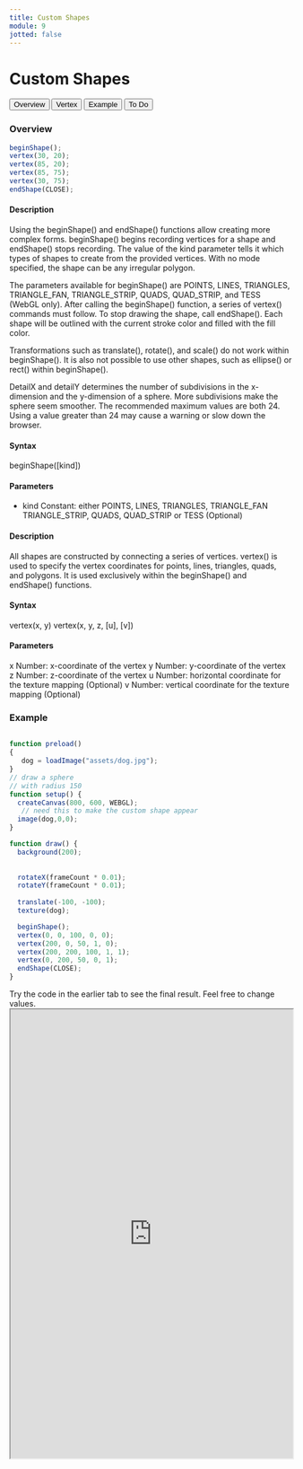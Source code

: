 ```yaml
---
title: Custom Shapes
module: 9
jotted: false
---
```


# Custom Shapes

<div class="tab">
  <button class="tablinks active" onclick="openTab(event, 'Overview')">Overview</button>
  <button class="tablinks" onclick="openTab(event, 'vertex')">Vertex</button>  
  <button class="tablinks" onclick="openTab(event, 'example')">Example</button>  
  <button class="tablinks" onclick="openTab(event, 'todo')">To Do</button>  
</div>

<div id="Overview" class="tabcontent" style="display:block"  >
<div class="tabhtml" markdown="1">

### Overview

```js
beginShape();
vertex(30, 20);
vertex(85, 20);
vertex(85, 75);
vertex(30, 75);
endShape(CLOSE);
```

#### Description

Using the beginShape() and endShape() functions allow creating more complex forms. beginShape() begins recording vertices for a shape and endShape() stops recording. The value of the kind parameter tells it which types of shapes to create from the provided vertices. With no mode specified, the shape can be any irregular polygon.

The parameters available for beginShape() are POINTS, LINES, TRIANGLES, TRIANGLE_FAN, TRIANGLE_STRIP, QUADS, QUAD_STRIP, and TESS (WebGL only). After calling the beginShape() function, a series of vertex() commands must follow. To stop drawing the shape, call endShape(). Each shape will be outlined with the current stroke color and filled with the fill color.

Transformations such as translate(), rotate(), and scale() do not work within beginShape(). It is also not possible to use other shapes, such as ellipse() or rect() within beginShape().

DetailX and detailY determines the number of subdivisions in the x-dimension and the y-dimension of a sphere. More subdivisions make the sphere seem smoother. The recommended maximum values are both 24. Using a value greater than 24 may cause a warning or slow down the browser.

#### Syntax

beginShape([kind])

#### Parameters

* kind Constant: either POINTS, LINES, TRIANGLES, TRIANGLE_FAN TRIANGLE_STRIP, QUADS, QUAD_STRIP or TESS (Optional)

</div>
</div>

<div id="vertex" class="tabcontent"  >
<div class="tabhtml" markdown="1">

#### Description

All shapes are constructed by connecting a series of vertices. vertex() is used to specify the vertex coordinates for points, lines, triangles, quads, and polygons. It is used exclusively within the beginShape() and endShape() functions.

#### Syntax

vertex(x, y)
vertex(x, y, z, [u], [v])

#### Parameters

x Number: x-coordinate of the vertex
y Number: y-coordinate of the vertex
z Number: z-coordinate of the vertex
u Number: horizontal coordinate for the texture mapping (Optional)
v Number: vertical coordinate for the texture mapping (Optional)

</div>
</div>

<div id="example" class="tabcontent"  >
<div class="tabhtml" markdown="1">

### Example

```js

function preload()
{
   dog = loadImage("assets/dog.jpg");
}
// draw a sphere
// with radius 150
function setup() {
  createCanvas(800, 600, WEBGL);
   // need this to make the custom shape appear
  image(dog,0,0);
}

function draw() {
  background(200);
 
  
  rotateX(frameCount * 0.01);
  rotateY(frameCount * 0.01);
  
  translate(-100, -100);
  texture(dog);

  beginShape();
  vertex(0, 0, 100, 0, 0);
  vertex(200, 0, 50, 1, 0);
  vertex(200, 200, 100, 1, 1);
  vertex(0, 200, 50, 0, 1);
  endShape(CLOSE);
}
```

</div>
</div>

<div id="todo" class="tabcontent">
<div class="tabhtml" markdown="1">
Try the code in the earlier tab to see the final result. Feel free to change values. 

<iframe src="https://editor.p5js.org/michaelcassens/sketches/_6bJYaDgj" width="100%" height="800px"></iframe>
</div>
</div>